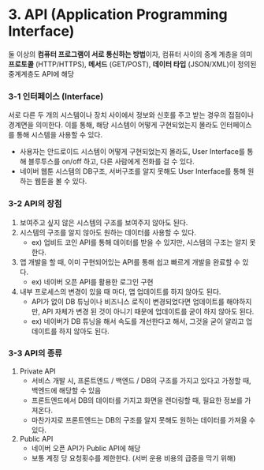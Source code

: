 # 3. API (Application Programming Interface)

둘 이상의 **컴퓨터 프로그램이 서로 통신하는 방법**이자, 컴퓨터 사이의 중계 계층을 의미
**프로토콜** (HTTP/HTTPS), **메서드** (GET/POST), **데이터 타입** (JSON/XML)이 정의된 중계계층도 API에 해당

### 3-1 인터페이스 (Interface)

서로 다른 두 개의 시스템이나 장치 사이에서 정보와 신호를 주고 받는 경우의 접점이나 경계면을 의미한다.
이를 통해, 해당 시스템이 어떻게 구현되었는지 몰라도 인터페이스를 통해 시스템을 사용할 수 있다.

- 사용자는 안드로이드 시스템이 어떻게 구현되었는지 몰라도, User Interface를 통해 블루투스를 on/off 하고, 다른 사람에게 전화를 걸 수 있다.
- 네이버 웹툰 시스템의 DB구조, 서버구조를 알지 못해도 User Interface를 통해 원하는 웹툰을 볼 수 있다.

### 3-2 API의 장점

1. 보여주고 싶지 않은 시스템의 구조를 보여주지 않아도 된다.
2. 시스템의 구조를 알지 않아도 원하는 데이터를 사용할 수 있다.
   - ex) 업비트 코인 API를 통해 데이터를 받을 수 있지만, 시스템의 구조는 알지 못한다.
3. 앱 개발을 할 때, 이미 구현되어있는 API를 통해 쉽고 빠르게 개발을 완료할 수 있다.
   - ex) 네이버 오픈 API를 활용한 로그인 구현
4. 내부 프로세스의 변경이 있을 때 마다, 앱 업데이트를 하지 않아도 된다.
   - API가 없이 DB 튜닝이나 비즈니스 로직이 변경되었다면 업데이트를 해야하지만, API 자체가 변경 된 것이 아니기 때문에 업데이트를 굳이 하지 않아도 된다.
   - ex) 네이버가 DB 튜닝을 해서 속도를 개선한다고 해서, 그것을 굳이 알리고 업데이트를 하지 않아도 된다.

### 3-3 API의 종류

1. Private API
   - 서비스 개발 시, 프론트엔드 / 백엔드 / DB의 구조를 가지고 있다고 가정할 때, 백엔드에 해당할 수 있음
   - 프론트엔드에서 DB의 데이터를 가지고 화면을 렌더링할 때, 필요한 정보를 가져온다.
   - 마찬가지로 프론트엔드는 DB의 구조를 알지 못해도 원하는 데이터를 가져올 수 있다.
2. Public API
   - 네이버 오픈 API가 Public API에 해당
   - 보통 계정 당 요청횟수를 제한한다. (서버 운용 비용의 급증을 막기 위해)
